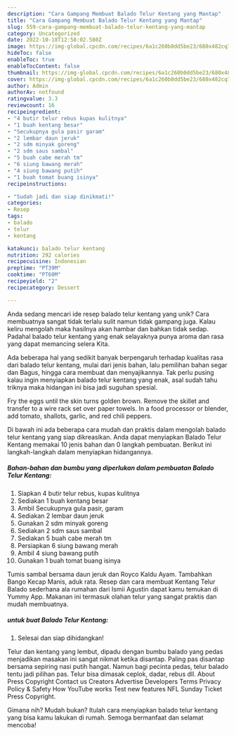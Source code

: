 ```yaml
---
description: "Cara Gampang Membuat Balado Telur Kentang yang Mantap"
title: "Cara Gampang Membuat Balado Telur Kentang yang Mantap"
slug: 559-cara-gampang-membuat-balado-telur-kentang-yang-mantap
category: Uncategorized
date: 2022-10-18T12:58:02.580Z
image: https://img-global.cpcdn.com/recipes/6a1c260b0dd5be23/680x482cq70/balado-telur-kentang-foto-resep-utama.jpg
hideToc: false
enableToc: true
enableTocContent: false
thumbnail: https://img-global.cpcdn.com/recipes/6a1c260b0dd5be23/680x482cq70/balado-telur-kentang-foto-resep-utama.jpg
cover: https://img-global.cpcdn.com/recipes/6a1c260b0dd5be23/680x482cq70/balado-telur-kentang-foto-resep-utama.jpg
author: Admin
authorAv: notfound
ratingvalue: 3.3
reviewcount: 16
recipeingredient:
- "4 butir telur rebus kupas kulitnya"
- "1 buah kentang besar"
- "Secukupnya gula pasir garam"
- "2 lembar daun jeruk"
- "2 sdm minyak goreng"
- "2 sdm saus sambal"
- "5 buah cabe merah tm"
- "6 siung bawang merah"
- "4 siung bawang putih"
- "1 buah tomat buang isinya"
recipeinstructions:

- "Sudah jadi dan siap dinikmati!"
categories:
- Resep
tags:
- balado
- telur
- kentang

katakunci: balado telur kentang 
nutrition: 292 calories
recipecuisine: Indonesian
preptime: "PT39M"
cooktime: "PT60M"
recipeyield: "2"
recipecategory: Dessert

---
```





Anda sedang mencari ide resep balado telur kentang yang unik? Cara membuatnya sangat tidak terlalu sulit namun tidak gampang juga. Kalau keliru mengolah maka hasilnya akan hambar dan bahkan tidak sedap. Padahal balado telur kentang yang enak selayaknya punya aroma dan rasa yang dapat memancing selera Kita.





Ada beberapa hal yang sedikit banyak berpengaruh terhadap kualitas rasa dari balado telur kentang, mulai dari jenis bahan, lalu pemilihan bahan segar dan Bagus, hingga cara membuat dan menyajikannya. Tak perlu pusing kalau ingin menyiapkan balado telur kentang yang enak,      asal sudah tahu triknya maka hidangan ini bisa jadi suguhan spesial.














Fry the eggs until the skin turns golden brown. Remove the skillet and transfer to a wire rack set over paper towels. In a food processor or blender, add tomato, shallots, garlic, and red chili peppers.






Di bawah ini ada beberapa cara mudah dan praktis dalam mengolah balado telur kentang yang siap dikreasikan. Anda dapat menyiapkan Balado Telur Kentang memakai 10 jenis bahan dan 0 langkah pembuatan. Berikut ini langkah-langkah dalam menyiapkan hidangannya.

<!--inarticleads1-->

##### Bahan-bahan dan bumbu yang diperlukan dalam pembuatan Balado Telur Kentang:

1. Siapkan 4 butir telur rebus, kupas kulitnya
1. Sediakan 1 buah kentang besar
1. Ambil Secukupnya gula pasir, garam
1. Sediakan 2 lembar daun jeruk
1. Gunakan 2 sdm minyak goreng
1. Sediakan 2 sdm saus sambal
1. Sediakan 5 buah cabe merah tm
1. Persiapkan 6 siung bawang merah
1. Ambil 4 siung bawang putih
1. Gunakan 1 buah tomat buang isinya


Tumis sambal bersama daun jeruk dan Royco Kaldu Ayam. Tambahkan Bango Kecap Manis, aduk rata. Resep dan cara membuat Kentang Telur Balado sederhana ala rumahan dari Ismii Agustin dapat kamu temukan di Yummy App. Makanan ini termasuk olahan telur yang sangat praktis dan mudah membuatnya. 

<!--inarticleads2-->

#####  untuk buat Balado Telur Kentang:


1. Selesai dan siap dihidangkan!

Telur dan kentang yang lembut, dipadu dengan bumbu balado yang pedas menjadikan masakan ini sangat nikmat ketika disantap. Paling pas disantap bersama sepiring nasi putih hangat. Namun bagi pecinta pedas, telur balado tentu jadi pilihan pas. Telur bisa dimasak ceplok, dadar, rebus dll. About Press Copyright Contact us Creators Advertise Developers Terms Privacy Policy &amp; Safety How YouTube works Test new features NFL Sunday Ticket Press Copyright. 

Gimana nih? Mudah bukan? Itulah cara menyiapkan balado telur kentang yang bisa kamu lakukan di rumah. Semoga bermanfaat dan selamat mencoba!
